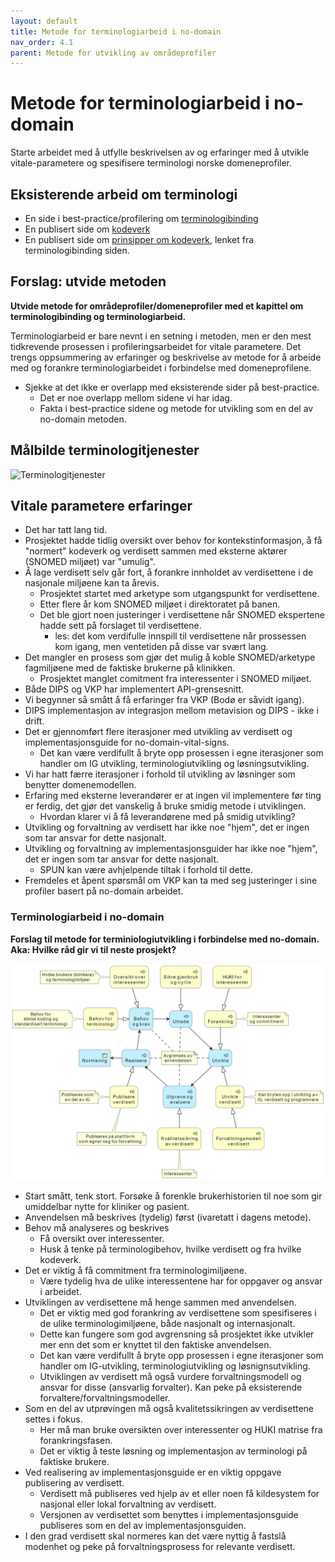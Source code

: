 ```yaml
---
layout: default
title: Metode for terminologiarbeid i no-domain
nav_order: 4.1
parent: Metode for utvikling av områdeprofiler
---
```


# Metode for terminologiarbeid i no-domain

Starte arbeidet med å utfylle beskrivelsen av og erfaringer med å utvikle vitale-parametere og spesifisere terminologi norske domeneprofiler.

## Eksisterende arbeid om terminologi

* En side i best-practice/profilering om [terminologibinding](terminologibinding.md)
* En publisert side om [kodeverk](codesystem.md)
* En publisert side om [prinsipper om kodeverk](prinsipper_kodeverk.md), lenket fra terminologibinding siden.

## Forslag: utvide metoden

**Utvide metode for områdeprofiler/domeneprofiler med et kapittel om terminologibinding og terminologiarbeid.**  

Terminologiarbeid er bare nevnt i en setning i metoden, men er den mest tidkrevende prosessen i profileringsarbeidet for vitale parametere. Det trengs oppsummering av erfaringer og beskrivelse av metode for å arbeide med og forankre terminologiarbeidet i forbindelse med domeneprofilene.  

* Sjekke at det ikke er overlapp med eksisterende sider på best-practice.
  * Det er noe overlapp mellom sidene vi har idag.
  * Fakta i best-practice sidene og metode for utvikling som en del av no-domain metoden.

## Målbilde terminologitjenester

![Terminologitjenester](https://www.plantuml.com/plantuml/svg/5OqnheD030NxVugV0u3BIAaeKqIvWp5Fi15hhsolK6uVgAOPpKoHxDdh_dShAdjVyBzbjdWGEH_ZMdBhSm-uc2OqHx5ApzVzRNxmbsP43irPiWYeSYIS5fEWKdb5367T1PJmMjHsEuCVA2vlRDTsWYudVm00)

## Vitale parametere erfaringer

* Det har tatt lang tid.
* Prosjektet hadde tidlig oversikt over behov for kontekstinformasjon, å få "normert" kodeverk og verdisett sammen med eksterne aktører (SNOMED miljøet) var "umulig".
* Å lage verdisett selv går fort, å forankre innholdet av verdisettene i de nasjonale miljøene kan ta årevis.
  * Prosjektet startet med arketype som utgangspunkt for verdisettene.
  * Etter flere år kom SNOMED miljøet i direktoratet på banen.  
  * Det ble gjort noen justeringer i verdisettene når SNOMED ekspertene hadde sett på forslaget til verdisettene.  
    * les: det kom verdifulle innspill til verdisettene når prossessen kom igang, men ventetiden på disse var svært lang.
* Det mangler en prosess som gjør det mulig å koble SNOMED/arketype fagmiljøene med de faktiske brukerne på klinikken.  
  * Prosjektet manglet comitment fra interessenter i SNOMED miljøet.
* Både DIPS og VKP har implementert API-grensesnitt.  
* Vi begynner så smått å få erfaringer fra VKP (Bodø er såvidt igang).  
* DIPS implementasjon av integrasjon mellom metavision og DIPS - ikke i drift.  
* Det er gjennomført flere iterasjoner med utvikling av verdisett og implementasjonsguide for no-domain-vital-signs.  
  * Det kan være verdifullt å bryte opp prosessen i egne iterasjoner som handler om IG utvikling, terminologiutvikling og løsningsutvikling.  
* Vi har hatt færre iterasjoner i forhold til utvikling av løsninger som benytter domenemodellen.  
* Erfaring med eksterne leverandører er at ingen vil implementere før ting er ferdig, det gjør det vanskelig å bruke smidig metode i utviklingen.
  * Hvordan klarer vi å få leverandørene med på smidig utvikling?
* Utvikling og forvaltning av verdisett har ikke noe "hjem", det er ingen som tar ansvar for dette nasjonalt.
* Utvikling og forvaltning av implementasjonsguider har ikke noe "hjem", det er ingen som tar ansvar for dette nasjonalt.
  * SPUN kan være avhjelpende tiltak i forhold til dette.
* Fremdeles et åpent spørsmål om VKP kan ta med seg justeringer i sine profiler basert på no-domain arbeidet.

### Terminologiarbeid i no-domain

**Forslag til metode for terminiologiutvikling i forbindelse med no-domain. Aka: Hvilke råd gir vi til neste prosjekt?**

![verdisett utvikling](/images/verdisett-utvikling.png)

* Start smått, tenk stort. Forsøke å forenkle brukerhistorien til noe som gir umiddelbar nytte for kliniker og pasient.
* Anvendelsen må beskrives (tydelig) først (ivaretatt i dagens metode).  
* Behov må analyseres og beskrives  
  * Få oversikt over interessenter.  
  * Husk å tenke på terminologibehov, hvilke verdisett og fra hvilke kodeverk.
* Det er viktig å få commitment fra terminologimiljøene.  
  * Være tydelig hva de ulike interessentene har for oppgaver og ansvar i arbeidet.  
* Utviklingen av verdisettene må henge sammen med anvendelsen.  
  * Det er viktig med god forankring av verdisettene som spesifiseres i de ulike terminologimiljøene, både nasjonalt og internasjonalt.  
  * Dette kan fungere som god avgrensning så prosjektet ikke utvikler mer enn det som er knyttet til den faktiske anvendelsen.  
  * Det kan være verdifullt å bryte opp prosessen i egne iterasjoner som handler om IG-utvikling, terminologiutvikling og løsnignsutvikling.
  * Utviklingen av verdisett må også vurdere forvaltningsmodell og ansvar for disse (ansvarlig forvalter). Kan peke på eksisterende forvaltere/forvaltningsmodeller.  
* Som en del av utprøvingen må også kvalitetssikringen av verdisettene settes i fokus.
  * Her må man bruke oversikten over interessenter og HUKI matrise fra forankringsfasen.  
  * Det er viktig å teste løsning og implementasjon av terminologi på faktiske brukere.
* Ved realisering av implementasjonsguide er en viktig oppgave publisering av verdisett.
  * Verdisett må publiseres ved hjelp av et eller noen få kildesystem for nasjonal eller lokal forvaltning av verdisett.  
  * Versjonen av verdisettet som benyttes i implementasjonsguide publiseres som en del av implementasjonsguiden.  
* I den grad verdisett skal normeres kan det være nyttig å fastslå modenhet og peke på forvaltningsprosess for relevante verdisett.  
